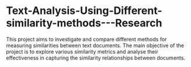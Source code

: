 # Text-Analysis-Using-Different-similarity-methods---Research
This project aims to investigate and compare different methods for measuring similarities between text documents. The main objective of the project is to explore various similarity metrics and analyse their effectiveness in capturing the similarity relationships between documents.
